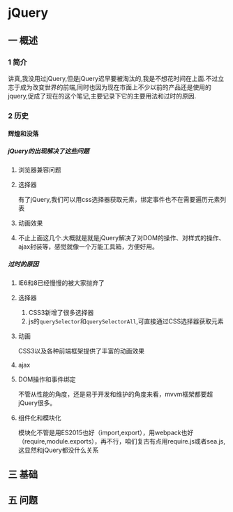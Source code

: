 # jQuery
## 一 概述
### 1 简介
讲真,我没用过jQuery,但是jQuery迟早要被淘汰的,我是不想花时间在上面.不过立志于成为改变世界的前端,同时也因为现在市面上不少以前的产品还是使用的jquery,促成了现在的这个笔记,主要记录下它的主要用法和过时的原因.
### 2 历史
#### 辉煌和没落
##### jQuery的出现解决了这些问题
1. 浏览器兼容问题
2. 选择器

    有了jQuery,我们可以用css选择器获取元素，绑定事件也不在需要遍历元素列表
3. 动画效果
4. 不止上面这几个.大概就是就是jQuery解决了对DOM的操作、对样式的操作、ajax封装等，感觉就像一个万能工具箱，方便好用。
##### 过时的原因
1. IE6和8已经慢慢的被大家抛弃了
2. 选择器
    1. CSS3新增了很多选择器
    2. js的`querySelector`和`querySelectorAll`,可直接通过CSS选择器获取元素
3. 动画

    CSS3以及各种前端框架提供了丰富的动画效果
4. ajax
5. DOM操作和事件绑定

    不管从性能的角度，还是易于开发和维护的角度来看，mvvm框架都要超jQuery很多。
6. 组件化和模块化

    模块化不管是用ES2015也好（import,export），用webpack也好（require,module.exports），再不行，咱们复古有点用require.js或者sea.js,这显然和jQuery都没什么关系
## 三 基础
## 五 问题